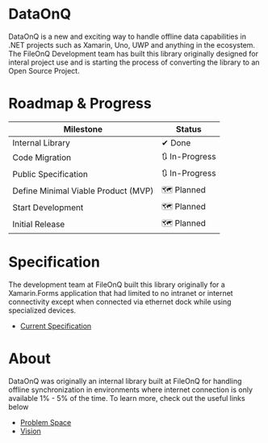 # DataOnQ
DataOnQ is a new and exciting way to handle offline data capabilities in .NET projects such as Xamarin, Uno, UWP and anything in the ecosystem. The FileOnQ Development team has built this library originally designed for interal project use and is starting the process of converting the library to an Open Source Project.

# Roadmap & Progress

| Milestone                           | Status             |
|-------------------------------------|--------------------|
| Internal Library                    | ✔ Done             |
| Code Migration                      | 🔃 In-Progress     |
| Public Specification                | 🔃 In-Progress     |
| Define Minimal Viable Product (MVP) | 🗺 Planned         |
| Start Development                   | 🗺 Planned         |
| Initial Release                     | 🗺 Planned         |

# Specification
The development team at FileOnQ built this library originally for a Xamarin.Forms application that had limited to no intranet or internet connectivity except when connected via ethernet dock while using specialized devices. 

* [Current Specification](SPECIFICATION.md)

# About
DataOnQ was originally an internal library built at FileOnQ for handling offline synchronization in environments where internet connection is only available 1% - 5% of the time. To learn more, check out the useful links below

* [Problem Space](PROBLEM_SPACE.md)
* [Vision](VISION.md)
